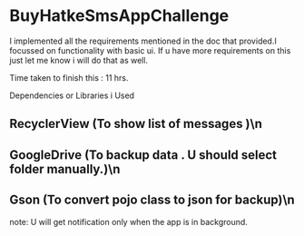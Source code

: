 # BuyHatkeSmsAppChallenge

 I implemented all the requirements mentioned in the doc that provided.I focussed on functionality with basic ui.
 If u have more requirements on this just let me know i will do that as well.

Time taken to finish this : 11 hrs.

Dependencies or Libraries i Used

 ## RecyclerView  (To show list of messages )\n                                                                        
 ## GoogleDrive   (To backup data . U should select folder manually.)\n                                 
 ## Gson          (To convert pojo class to json for backup)\n                                           
 
 note: U will get notification only when the app is in background.


